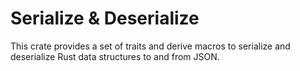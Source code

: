# Serialize & Deserialize

This crate provides a set of traits and derive macros to serialize and deserialize Rust data structures to and from JSON.
